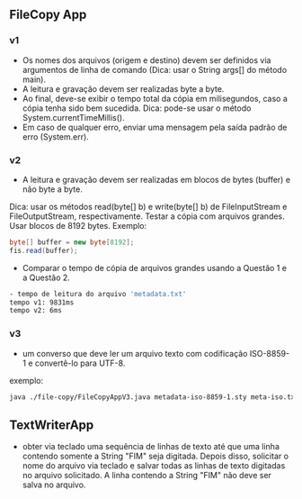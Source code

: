## FileCopy App

### v1
- Os nomes dos arquivos (origem e destino) devem ser definidos via argumentos de linha de comando (Dica: usar o String args[] do método main).
- A leitura e gravação devem ser realizadas byte a byte.
- Ao final, deve-se exibir o tempo total da cópia em milisegundos, caso a cópia tenha sido bem sucedida. Dica: pode-se usar o método System.currentTimeMillis().
- Em caso de qualquer erro, enviar uma mensagem pela saída padrão de erro (System.err).
### v2
- A leitura e gravação devem ser realizadas em blocos de bytes (buffer) e não byte a byte.

Dica: usar os métodos read(byte[] b) e write(byte[] b) de FileInputStream e FileOutputStream, respectivamente. Testar a cópia com arquivos grandes. Usar blocos de 8192 bytes. Exemplo:

```java
byte[] buffer = new byte[8192];
fis.read(buffer);
```

- Comparar o tempo de cópia de arquivos grandes usando a Questão 1 e a Questão 2.
```sh
- tempo de leitura do arquivo 'metadata.txt'
tempo v1: 9831ms
tempo v2: 6ms
```
### v3
- um converso que deve ler um arquivo texto com codificação ISO-8859-1 e convertê-lo para UTF-8.

exemplo:
```sh
java ./file-copy/FileCopyAppV3.java metadata-iso-8859-1.sty meta-iso.txt
```

## TextWriterApp
- obter via teclado uma sequência de linhas de texto até que uma linha contendo somente a String "FIM" seja digitada. Depois disso, solicitar o nome do arquivo via teclado e salvar todas as linhas de texto digitadas no arquivo solicitado. A linha contendo a String "FIM" não deve ser salva no arquivo.  